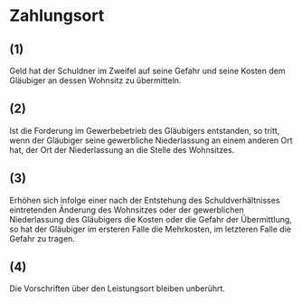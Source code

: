 # Zahlungsort



## (1)

 Geld hat der Schuldner im Zweifel auf seine Gefahr und seine Kosten dem Gläubiger an dessen Wohnsitz zu übermitteln.

## (2)

 Ist die Forderung im Gewerbebetrieb des Gläubigers entstanden, so tritt, wenn der Gläubiger seine gewerbliche Niederlassung an einem anderen Ort hat, der Ort der Niederlassung an die Stelle des Wohnsitzes.

## (3)

 Erhöhen sich infolge einer nach der Entstehung des Schuldverhältnisses eintretenden Änderung des Wohnsitzes oder der gewerblichen Niederlassung des Gläubigers die Kosten oder die Gefahr der Übermittlung, so hat der Gläubiger im ersteren Falle die Mehrkosten, im letzteren Falle die Gefahr zu tragen.

## (4)

 Die Vorschriften über den Leistungsort bleiben unberührt. 

